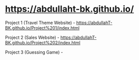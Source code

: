 # https://abdullaht-bk.github.io/


Project 1 (Travel Theme Website) -  https://abdullahT-BK.github.io/Project%201/index.html

Project 2 (Sales Website) -  https://abdullahT-BK.github.io/Project%202/index.html

Project 3 (Guessing Game) -
